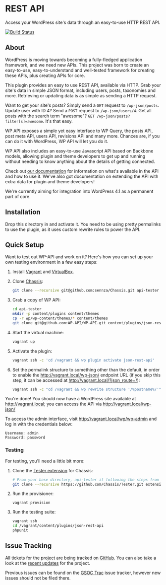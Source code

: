# REST API

Access your WordPress site's data through an easy-to-use HTTP REST API.

[![Build Status](https://travis-ci.org/WP-API/WP-API.png?branch=master)](https://travis-ci.org/WP-API/WP-API)

## About

WordPress is moving towards becoming a fully-fledged application framework, and
we need new APIs. This project was born to create an easy-to-use,
easy-to-understand and well-tested framework for creating these APIs, plus
creating APIs for core.

This plugin provides an easy to use REST API, available via HTTP. Grab your
site's data in simple JSON format, including users, posts, taxonomies and more.
Retrieving or updating data is as simple as sending a HTTP request.

Want to get your site's posts? Simply send a `GET` request to `/wp-json/posts`.
Update user with ID 4? Send a `POST` request to `/wp-json/users/4`. Get all
posts with the search term "awesome"? `GET /wp-json/posts?filter[s]=awesome`.
It's that easy.

WP API exposes a simple yet easy interface to WP Query, the posts API, post meta
API, users API, revisions API and many more. Chances are, if you can do it with
WordPress, WP API will let you do it.

WP API also includes an easy-to-use Javascript API based on Backbone models,
allowing plugin and theme developers to get up and running without needing to
know anything about the details of getting connected.

Check out [our documentation][docs] for information on what's available in the
API and how to use it. We've also got documentation on extending the API with
extra data for plugin and theme developers!

We're currently aiming for integration into WordPress 4.1 as a permanent part of
core.


## Installation

Drop this directory in and activate it. You need to be using pretty permalinks
to use the plugin, as it uses custom rewrite rules to power the API.


## Quick Setup

Want to test out WP-API and work on it? Here's how you can set up your own
testing environment in a few easy steps:

1. Install [Vagrant](http://vagrantup.com/) and [VirtualBox](https://www.virtualbox.org/).
2. Clone [Chassis](https://github.com/sennza/Chassis):

   ```bash
   git clone --recursive git@github.com:sennza/Chassis.git api-tester
   ```

3. Grab a copy of WP API:

   ```bash
   cd api-tester
   mkdir -p content/plugins content/themes
   cp -r wp/wp-content/themes/* content/themes
   git clone git@github.com:WP-API/WP-API.git content/plugins/json-rest-api
   ```

4. Start the virtual machine:

   ```bash
   vagrant up
   ```

5. Activate the plugin:

   ```bash
   vagrant ssh -c 'cd /vagrant && wp plugin activate json-rest-api'
   ```

6. Set the permalink structure to something other than the default, in order to
   enable the http://vagrant.local/wp-json/ endpoint URL (if you skip this
   step, it can be accessed at http://vagrant.local/?json_route=/):

   ```bash
   vagrant ssh -c "cd /vagrant && wp rewrite structure '/%postname%/'"
   ```

You're done! You should now have a WordPress site available at
http://vagrant.local; you can access the API via http://vagrant.local/wp-json/

To access the admin interface, visit http://vagrant.local/wp/wp-admin and log
in with the credentials below:

   ```
   Username: admin
   Password: password
   ```

### Testing

For testing, you'll need a little bit more:

1. Clone the [Tester extension](https://github.com/Chassis/Tester) for Chassis:

   ```bash
   # From your base directory, api-tester if following the steps from before
   git clone --recursive https://github.com/Chassis/Tester.git extensions/tester
   ```
   
2. Run the provisioner:

   ```
   vagrant provision
   ```
   
3. Run the testing suite:

   ```bash
   vagrant ssh
   cd /vagrant/content/plugins/json-rest-api
   phpunit
   ```


## Issue Tracking

All tickets for the project are being tracked on [GitHub][]. You can also take a
look at the [recent updates][] for the project.

Previous issues can be found on the [GSOC Trac][] issue tracker, however new
issues should not be filed there.

[docs]: http://wp-api.org/
[GitHub]: https://github.com/WP-API/WP-API
[GSOC Trac]: https://gsoc.trac.wordpress.org/query?component=JSON+REST+API
[recent updates]: http://make.wordpress.org/core/tag/json-api/
